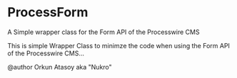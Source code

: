 # ProcessForm
A Simple wrapper class for the Form API of the Processwire CMS

This is simple Wrapper Class to minimze the code when using the Form API of the Processwire CMS...

@author Orkun Atasoy aka "Nukro"
